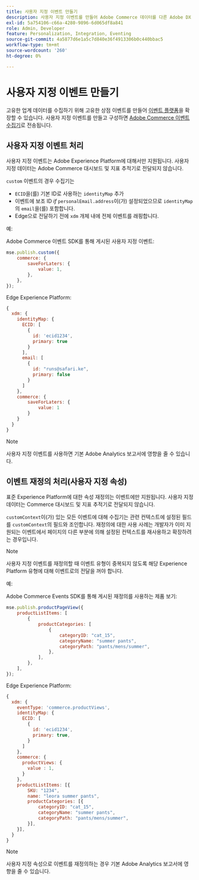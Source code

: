 ```yaml
---
title: 사용자 지정 이벤트 만들기
description: 사용자 지정 이벤트를 만들어 Adobe Commerce 데이터를 다른 Adobe DX 제품에 연결하는 방법에 대해 알아봅니다.
exl-id: 5a754106-c66a-4280-9896-6d065df8a841
role: Admin, Developer
feature: Personalization, Integration, Eventing
source-git-commit: 4a5877d6e1a5c7d840e36f4913306b0c440bbac5
workflow-type: tm+mt
source-wordcount: '260'
ht-degree: 0%

---
```


# 사용자 지정 이벤트 만들기

고유한 업계 데이터를 수집하기 위해 고유한 상점 이벤트를 만들어 [이벤트 플랫폼](events.md)을 확장할 수 있습니다. 사용자 지정 이벤트를 만들고 구성하면 [Adobe Commerce 이벤트 수집기](https://github.com/adobe/commerce-events/tree/main/packages/storefront-events-collector)로 전송됩니다.

## 사용자 지정 이벤트 처리

사용자 지정 이벤트는 Adobe Experience Platform에 대해서만 지원됩니다. 사용자 지정 데이터는 Adobe Commerce 대시보드 및 지표 추적기로 전달되지 않습니다.

`custom` 이벤트의 경우 수집기는

- `ECID`을(를) 기본 ID로 사용하는 `identityMap` 추가
- 이벤트에 보조 ID _if_ `personalEmail.address`이(가) 설정되었으므로 `identityMap`의 `email`을(를) 포함합니다.
- Edge으로 전달하기 전에 `xdm` 개체 내에 전체 이벤트를 래핑합니다.

예:

Adobe Commerce 이벤트 SDK를 통해 게시된 사용자 지정 이벤트:

```javascript
mse.publish.custom({
    commerce: {
        saveForLaters: {
            value: 1,
        },
    },
});
```

Edge Experience Platform:

```javascript
{
  xdm: {
    identityMap: {
      ECID: [
        {
          id: 'ecid1234',
          primary: true
        }
      ],
      email: [
        {
          id: "runs@safari.ke",
          primary: false
        }
      ]
    },
    commerce: {
        saveForLaters: {
            value: 1
        }
    }
  }
}
```

>[!NOTE]
>
> 사용자 지정 이벤트를 사용하면 기본 Adobe Analytics 보고서에 영향을 줄 수 있습니다.

## 이벤트 재정의 처리(사용자 지정 속성)

표준 Experience Platform에 대한 속성 재정의는 이벤트에만 지원됩니다. 사용자 지정 데이터는 Commerce 대시보드 및 지표 추적기로 전달되지 않습니다.

`customContext`이(가) 있는 모든 이벤트에 대해 수집기는 관련 컨텍스트에 설정된 필드를 `customContext`의 필드와 조인합니다. 재정의에 대한 사용 사례는 개발자가 이미 지원되는 이벤트에서 페이지의 다른 부분에 의해 설정된 컨텍스트를 재사용하고 확장하려는 경우입니다.

>[!NOTE]
>
>사용자 지정 이벤트를 재정의할 때 이벤트 유형이 중복되지 않도록 해당 Experience Platform 유형에 대해 이벤트로의 전달을 꺼야 합니다.

예:

Adobe Commerce Events SDK를 통해 게시된 재정의를 사용하는 제품 보기:

```javascript
mse.publish.productPageView({
    productListItems: [
        {
            productCategories: [
                {
                    categoryID: "cat_15",
                    categoryName: "summer pants",
                    categoryPath: "pants/mens/summer",
                },
            ],
        },
    ],
});
```

Edge Experience Platform:

```javascript
{
  xdm: {
    eventType: 'commerce.productViews',
    identityMap: {
      ECID: [
        {
          id: 'ecid1234',
          primary: true,
        }
      ]
    },
    commerce: {
      productViews: {
        value : 1,
      }
    },
    productListItems: [{
        SKU: "1234",
        name: "leora summer pants",
        productCategories: [{
            categoryID: "cat_15",
            categoryName: "summer pants",
            categoryPath: "pants/mens/summer",
        }],
    }],
  }
}
```

>[!NOTE]
>
> 사용자 지정 속성으로 이벤트를 재정의하는 경우 기본 Adobe Analytics 보고서에 영향을 줄 수 있습니다.
